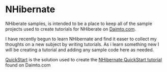 # NHibernate
NHiberate samples, is intended to be a place to keep all of the sample projects used to create tutorials for NHiberate on [Daimto.com](https://www.daimto.com).

I have recently begun to learn NHibernate and find it easer to collect my thoughts on a new subject by writing tutorials.   As i learn something new I will be creating a tutorial and adding any sample code here as needed.   

[QuickStart](https://github.com/LindaLawton/NHibernate/tree/master/QuickStart) is the solution used to create the [NHibernate QuickStart tutorial](https://www.daimto.com/nhibernate-quickstart/) found on Daimto.com
